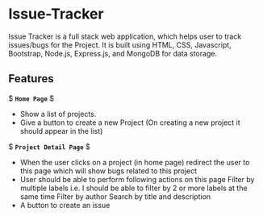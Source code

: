 # Issue-Tracker
Issue Tracker is a full stack web application, which helps user to track issues/bugs for the Project.
It is built using HTML, CSS, Javascript, Bootstrap, Node.js, Express.js, and MongoDB for data storage.

## Features
$ **`Home Page`** $
  - Show a list of projects.
  - Give a button to create a new Project (On creating a new project it should appear in the list)

$ **`Project Detail Page`** $
  - When the user clicks on a project (in home page) redirect the user to this page which will show bugs related to this project
  - User should be able to perform following actions on this page
    Filter by multiple labels i.e. I should be able to filter by 2 or more labels at the same time
    Filter by author
    Search by title and description
  - A button to create an issue

